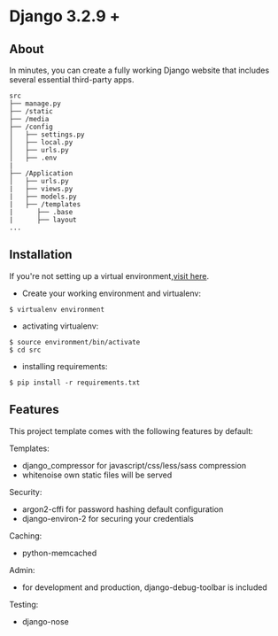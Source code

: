 # Django 3.2.9 +

## About ##
In minutes, you can create a fully working Django website that includes several essential third-party apps.

```
src                   
├── manage.py
├── /static
├── /media
├── /config            
│   ├── settings.py    
│   ├── local.py  
│   ├── urls.py        
│   ├── .env
|   
├── /Application           
│   ├── urls.py
|   ├── views.py
|   ├── models.py
|   ├── /templates
|      ├── .base
|      ├── layout 
...
```

## Installation ##
If you're not setting up a virtual environment,[visit here](https://virtualenv.pypa.io/en/latest/installation.html#via-pip).
- Create your working environment and virtualenv:
```
$ virtualenv environment
```
- activating virtualenv:
```    
$ source environment/bin/activate
$ cd src
```
- installing requirements:
```    
$ pip install -r requirements.txt
```

## Features ##
This project template comes with the following features by default:

Templates:
- django_compressor for javascript/css/less/sass compression
- whitenoise own static files will be served

Security:
- argon2-cffi for password hashing default configuration
- django-environ-2 for securing your credentials

Caching:
- python-memcached

Admin:
- for development and production, django-debug-toolbar is included

Testing:
- django-nose
